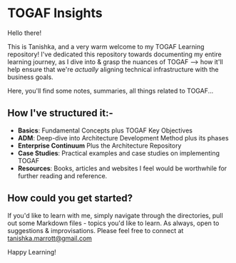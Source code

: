 
   # TOGAF Insights

   Hello there!

   This is Tanishka, and a very warm welcome to my TOGAF Learning repository! I've dedicated this repository towards documenting my entire learning journey, as I dive into & grasp the nuances of TOGAF --> how it'll help ensure that we're *actually* aligning technical infrastructure with the business goals.

   Here, you'll find some notes, summaries, all things related to TOGAF...

   ## How I've structured it:-

   - **Basics**: Fundamental Concepts plus TOGAF Key Objectives
   - **ADM**: Deep-dive into Architecture Development Method plus its phases
   - **Enterprise Continuum** Plus the Architecture Repository
   - **Case Studies**: Practical examples and case studies on implementing TOGAF
   - **Resources**:  Books, articles and websites I feel would be worthwhile for further reading and reference.

   ## How could you get started?

   If you'd like to learn with me, simply navigate through the directories, pull out some Markdown files - topics you'd like to learn. As always, open to suggestions & improvisations. Please feel free to connect at tanishka.marrott@gmail.com

   Happy Learning!


